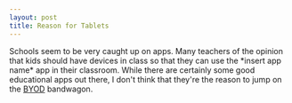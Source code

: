 ```yaml
---
layout: post
title: Reason for Tablets
---
```


Schools seem to be very caught up on apps. Many teachers of the opinion that kids should have devices in class so that they can use the \*insert app name\* app in their classroom. While there are certainly some good educational apps out there, I don't think that they're the reason to jump on the [BYOD](http://en.wikipedia.org/wiki/Bring_your_own_device) bandwagon.
